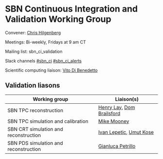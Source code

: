 # SBN Continuous Integration and Validation Working Group

Convener: [Chris Hilgenberg](mailto:chilgenb@umn.edu)

Meetings: Bi-weekly, Fridays at 9 am CT

Mailing list: sbn_ci_validation

Slack channels
  [\#sbn_ci](https://shortbaseline.slack.com/archives/C02JCTMAHTP)
  [\#sbn_ci_alerts](https://shortbaseline.slack.com/archives/C01CY1H1CC9)

Scientific computing liaison: [Vito Di Benedetto](mailto:vito@fnal.gov)

## Validation liasons

|       Working group                   |                            Liaison(s)                                                              |
| ------------------------------------- | -------------------------------------------------------------------------------------------------- |
| SBN TPC reconstruction                | [Henry Lay](mailto:h.lay@lancaster.ac.uk), [Dom Brailsford](mailto:d.brailsford@lancaster.ac.uk)   |
| SBN TPC simulation and calibration    | [Mike Mooney](mailto:mrmooney@colostate.edu )                                                      |
| SBN CRT simulation and reconstruction | [Ivan Lepetic](mailto:ivan.lepetic@rutgers.edu), [Umut Kose](mailto:umut.kose@cern.ch)             |
| SBN PDS simulation and reconstruction | [Gianluca Petrillo](mailto:petrillo@slac.stanford.edu)                                             |
